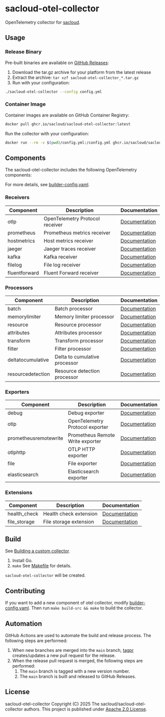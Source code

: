 # sacloud-otel-collector

OpenTelemetry collector for [sacloud](https://github.com/sacloud).

## Usage

### Release Binary

Pre-built binaries are available on [GitHub Releases](https://github.com/sacloud/sacloud-otel-collector/releases):

1. Download the tar.gz archive for your platform from the latest release
2. Extract the archive: `tar xzf sacloud-otel-collector_*.tar.gz`
3. Run with your configuration:

```bash
./sacloud-otel-collector --config config.yml
```

### Container Image

Container images are available on GitHub Container Registry:

```bash
docker pull ghcr.io/sacloud/sacloud-otel-collector:latest
```

Run the collector with your configuration:

```bash
docker run --rm -v $(pwd)/config.yml:/config.yml ghcr.io/sacloud/sacloud-otel-collector:latest --config /config.yml
```

## Components

The sacloud-otel-collector includes the following OpenTelemetry components:

For more details, see [builder-config.yaml](builder-config.yaml).

### Receivers

| Component | Description | Documentation |
|-----------|-------------|---------------|
| otlp | OpenTelemetry Protocol receiver | [Documentation](https://github.com/open-telemetry/opentelemetry-collector/tree/main/receiver/otlpreceiver) |
| prometheus | Prometheus metrics receiver | [Documentation](https://github.com/open-telemetry/opentelemetry-collector-contrib/tree/main/receiver/prometheusreceiver) |
| hostmetrics | Host metrics receiver | [Documentation](https://github.com/open-telemetry/opentelemetry-collector-contrib/tree/main/receiver/hostmetricsreceiver) |
| jaeger | Jaeger traces receiver | [Documentation](https://github.com/open-telemetry/opentelemetry-collector-contrib/tree/main/receiver/jaegerreceiver) |
| kafka | Kafka receiver | [Documentation](https://github.com/open-telemetry/opentelemetry-collector-contrib/tree/main/receiver/kafkareceiver) |
| filelog | File log receiver | [Documentation](https://github.com/open-telemetry/opentelemetry-collector-contrib/tree/main/receiver/filelogreceiver) |
| fluentforward | Fluent Forward receiver | [Documentation](https://github.com/open-telemetry/opentelemetry-collector-contrib/tree/main/receiver/fluentforwardreceiver) |

### Processors

| Component | Description | Documentation |
|-----------|-------------|---------------|
| batch | Batch processor | [Documentation](https://github.com/open-telemetry/opentelemetry-collector/tree/main/processor/batchprocessor) |
| memorylimiter | Memory limiter processor | [Documentation](https://github.com/open-telemetry/opentelemetry-collector/tree/main/processor/memorylimiterprocessor) |
| resource | Resource processor | [Documentation](https://github.com/open-telemetry/opentelemetry-collector-contrib/tree/main/processor/resourceprocessor) |
| attributes | Attributes processor | [Documentation](https://github.com/open-telemetry/opentelemetry-collector-contrib/tree/main/processor/attributesprocessor) |
| transform | Transform processor | [Documentation](https://github.com/open-telemetry/opentelemetry-collector-contrib/tree/main/processor/transformprocessor) |
| filter | Filter processor | [Documentation](https://github.com/open-telemetry/opentelemetry-collector-contrib/tree/main/processor/filterprocessor) |
| deltatocumulative | Delta to cumulative processor | [Documentation](https://github.com/open-telemetry/opentelemetry-collector-contrib/tree/main/processor/deltatocumulativeprocessor) |
| resourcedetection | Resource detection processor | [Documentation](https://github.com/open-telemetry/opentelemetry-collector-contrib/tree/main/processor/resourcedetectionprocessor) |

### Exporters

| Component | Description | Documentation |
|-----------|-------------|---------------|
| debug | Debug exporter | [Documentation](https://github.com/open-telemetry/opentelemetry-collector/tree/main/exporter/debugexporter) |
| otlp | OpenTelemetry Protocol exporter | [Documentation](https://github.com/open-telemetry/opentelemetry-collector/tree/main/exporter/otlpexporter) |
| prometheusremotewrite | Prometheus Remote Write exporter | [Documentation](https://github.com/open-telemetry/opentelemetry-collector-contrib/tree/main/exporter/prometheusremotewriteexporter) |
| otlphttp | OTLP HTTP exporter | [Documentation](https://github.com/open-telemetry/opentelemetry-collector/tree/main/exporter/otlphttpexporter) |
| file | File exporter | [Documentation](https://github.com/open-telemetry/opentelemetry-collector-contrib/tree/main/exporter/fileexporter) |
| elasticsearch | Elasticsearch exporter | [Documentation](https://github.com/open-telemetry/opentelemetry-collector-contrib/tree/main/exporter/elasticsearchexporter) |

### Extensions

| Component | Description | Documentation |
|-----------|-------------|---------------|
| health_check | Health check extension | [Documentation](https://github.com/open-telemetry/opentelemetry-collector-contrib/tree/main/extension/healthcheckextension) |
| file_storage | File storage extension | [Documentation](https://github.com/open-telemetry/opentelemetry-collector-contrib/tree/main/extension/storage/filestorage) |

## Build

See [Building a custom collector](https://opentelemetry.io/docs/collector/custom-collector/).

1. Install Go.
2. `make`
    See [Makefile](Makefile) for details.

`sacloud-otel-collector` will be created.

## Contributing

If you want to add a new component of otel collector, modify [builder-config.yaml](builder-config.yaml). Then run `make build-src && make` to build the collector.

## Automation

GitHub Actions are used to automate the build and release process. The following steps are performed:

1. When new branches are merged into the `main` branch, [tagpr](https://github.com/Songmu/tagpr) creates/updates a new pull request for the release.
2. When the release pull request is merged, the following steps are performed:
   1. The `main` branch is tagged with a new version number.
   2. The `main` branch is built and released to GitHub Releases.

## License

sacloud-otel-collector Copyright (C) 2025 The sacloud/sacloud-otel-collector authors.
This project is published under [Apache 2.0 License](LICENSE).
